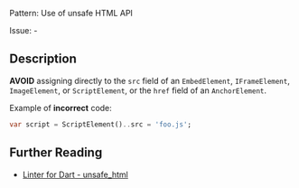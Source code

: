Pattern: Use of unsafe HTML API

Issue: -

## Description

**AVOID** assigning directly to the `src` field of an `EmbedElement`, `IFrameElement`, `ImageElement`, or `ScriptElement`, or the `href` field of an `AnchorElement`.

Example of **incorrect** code:
```dart
var script = ScriptElement()..src = 'foo.js';
```

## Further Reading

* [Linter for Dart - unsafe_html](https://dart.dev/tools/linter-rules/unsafe_html)